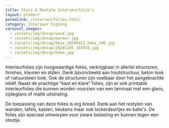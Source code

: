 ```yaml
---
title: Style & Restyle Interieurfolie's
layout: product
permalink: /interieurfolies.html/
category: Interieur Signing
carousel_images:
  - /assets/img/decap/wood.jpg
  - /assets/img/decap/marmer.jpg
  - /assets/img/decap/bbie_20200311_hema_190.jpg
  - /assets/img/decap/20201105_165833.jpg
  - /assets/img/decap/hema.jpg
---
```

Interieurfolies zijn hoogwaardige folies, verkrijgbaar in allerlei structuren, finishes, kleuren en stijlen. Denk bijvoorbeeld aan houtstructuur, beton look of natuursteen look. Ook de structuren zijn voelbaar door het aangebrachte reliëf. Naast de prachtige "kant en klare" folies, zijn er ook printable interieurfolies die kunnen worden voorzien van een laminaat met een glans, zijdeglans of matte uitstraling.

De toepassing van deze folies is erg breed. Denk aan het restylen van wanden, tafels, kasten, keukens maar ook lockerdeurtjes en balie's. De folies zijn speciaal ontworpen voor zware belasting en kunnen tegen een stootje.
